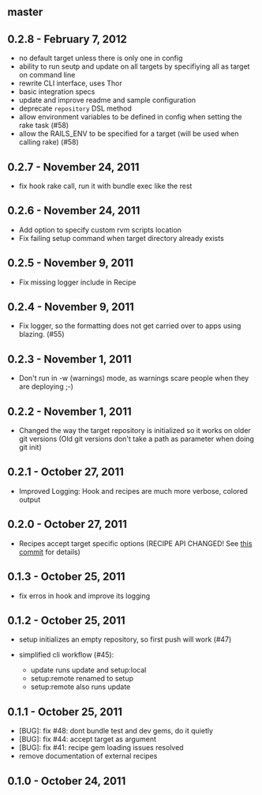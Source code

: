 ## master

## 0.2.8 - February 7, 2012

* no default target unless there is only one in config
* ability to run seutp and update on all targets by specifiying all as target on command line
* rewrite CLI interface, uses Thor
* basic integration specs
* update and improve readme and sample configuration
* deprecate `repository` DSL method
* allow environment variables to be defined in config when setting the
  rake task (#58)
* allow the RAILS_ENV to be specified for a target (will be used when
  calling rake) (#58)

## 0.2.7 - November 24, 2011

* fix hook rake call, run it with bundle exec like the rest

## 0.2.6 - November 24, 2011

* Add option to specify custom rvm scripts location
* Fix failing setup command when target directory already exists

## 0.2.5 - November 9, 2011

* Fix missing logger include in Recipe

## 0.2.4 - November 9, 2011

* Fix logger, so the formatting does not get carried over to apps using
  blazing. (#55)

## 0.2.3 - November 1, 2011

* Don't run in -w (warnings) mode, as warnings scare people when they
  are deploying ;-)

## 0.2.2 - November 1, 2011

* Changed the way the target repository is initialized so it works on
  older git versions (Old git versions don't take a path as parameter
  when doing git init)

## 0.2.1 - October 27, 2011

* Improved Logging: Hook and recipes are much more verbose, colored
  output

## 0.2.0 - October 27, 2011

* Recipes accept target specific options (RECIPE API CHANGED! See [this commit](https://github.com/effkay/blazing/commit/f7fe22b822c00b55db6f2a870d67b449fcb7fce1) for details)

## 0.1.3 - October 25, 2011

* fix erros in hook and improve its logging

## 0.1.2 - October 25, 2011

* setup initializes an empty repository, so first push will work (#47)

* simplified cli workflow (#45):
  * update runs update and setup:local
  * setup:remote renamed to setup
  * setup:remote also runs update

## 0.1.1 - October 25, 2011

* [BUG]: fix #48: dont bundle test and dev gems, do it quietly
* [BUG]: fix #44: accept target as argument
* [BUG]: fix #41: recipe gem loading issues resolved
* remove documentation of external recipes

## 0.1.0 - October 24, 2011

[@effkay]: https://github.com/effkay

